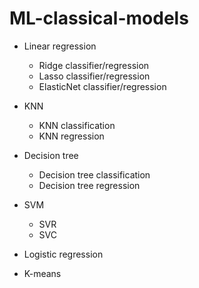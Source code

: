 # ML-classical-models


- Linear regression
  - Ridge classifier/regression
  - Lasso classifier/regression
  - ElasticNet classifier/regression

- KNN
  - KNN classification
  - KNN regression

- Decision tree
  - Decision tree classification
  - Decision tree regression
  
- SVM
  - SVR
  - SVC

- Logistic regression

- K-means



